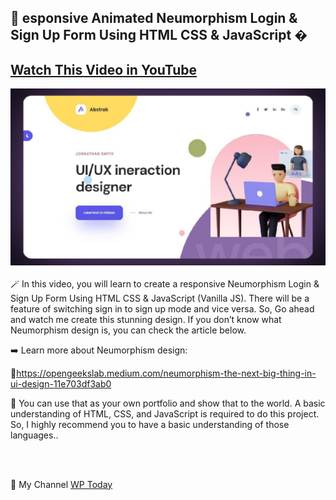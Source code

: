 <h2>🎈 esponsive Animated Neumorphism Login & Sign Up Form Using HTML CSS & JavaScript �
</h2>

<a href='https://youtu.be/8xdnPI6N_fQ' target='_blank'><h2>Watch This Video in YouTube</h2></a>

<a href="https://youtu.be/8xdnPI6N_fQ" target='_blank'><img src="https://raw.githubusercontent.com/wptoday/abstrak/main/preview.jpg" alt="Abstrak" border="0" max-width='50%' ></a>
</br></br>
🪄 In this video, you will learn to create a responsive Neumorphism Login & Sign Up Form Using HTML CSS & JavaScript (Vanilla JS). There will be a feature of switching sign in to sign up mode and vice versa. So, Go ahead and watch me create this stunning design. If you don’t know what Neumorphism design is, you can check the article below. 

➡️ Learn more about Neumorphism design: 

🔗https://opengeekslab.medium.com/neumorphism-the-next-big-thing-in-ui-design-11e703df3ab0

🌺 You can use that as your own portfolio and show that to the world. A basic understanding of HTML, CSS, and JavaScript is required to do this project. So, I highly recommend you to have a basic understanding of those languages..

</br></br>



🔗 My Channel <a href='//www.youtube.com/channel/UCKr4VRLJU3bhQ-scnvQSKjQ/'>WP Today</a>
<!---
wptoday/wptoday is a ✨ special ✨ repository because its `README.md` (this file) appears on your GitHub profile.
You can click the Preview link to take a look at your changes.
--->
